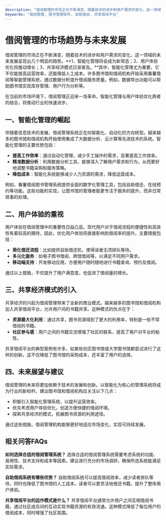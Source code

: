 ```yaml
---
description: "借阅管理的市场正在不断演变，随着技术的进步和用户需求的变化，这一领域的未来发展呈现出几个明显的趋势。**1、智能化管理将会成为新常态；2、用户体验优化将推动增长；3、共享经济模式日渐普及。**其中，智能化管理尤为重要，它不仅能提高运营效率，还能降低人工成本。许多图书馆和借阅机构开始采用番薯借阅等智能管理系统，通过数据分析提升借阅服务质量。例如，数据导出功能可以帮助图书馆实现库存管理、用户行为分析等。"
keywords: "借阅管理, 图书管理软件, 自助借阅, 共享借阅平台"
---
```

# 借阅管理的市场趋势与未来发展

借阅管理的市场正在不断演变，随着技术的进步和用户需求的变化，这一领域的未来发展呈现出几个明显的趋势。**1、智能化管理将会成为新常态；2、用户体验优化将推动增长；3、共享经济模式日渐普及。**其中，智能化管理尤为重要，它不仅能提高运营效率，还能降低人工成本。许多图书馆和借阅机构开始采用番薯借阅等智能管理系统，通过数据分析提升借阅服务质量。例如，数据导出功能可以帮助图书馆实现库存管理、用户行为分析等。

在当前的市场环境下，借阅管理正迎来一场革命，智能化管理与用户体验优化两者的结合，将推动行业的快速进步。

## **一、智能化管理的崛起**

伴随着信息技术的发展，借阅管理系统正在向智能化、自动化的方向转型。越来越多的图书馆和借阅机构开始使用集成了大数据分析、云计算等先进技术的系统。智能化管理的主要优势包括：

- **提高工作效率**：通过自动化管理，减少手工操作的需求，显著提高工作效率。
- **精准数据分析**：利用数据分析工具，能够深入了解用户需求和行为，从而更好地调整书籍采购和服务策略。
- **降低成本**：智能化系统能够减少人力资源的需求，降低运营成本。 

例如，番薯借阅图书管理系统提供全面的数字化管理工具，包括自助借还、在线预约等功能。这些功能的实现，让图书馆的管理者能更专注于服务的提升，而非日常琐事的处理。

## **二、用户体验的重视**

用户体验在借阅管理中的重要性日益凸显。现代用户对于借阅流程的便捷性和高效性有着较高的期待，因此，优化用户体验将直接影响到借阅率的提升。主要措施包括：

- **简化借还流程**：比如提供自助借还机，使得读者无须排队等待。
- **多元化服务**：如电子图书借阅、跨馆借阅等，以满足不同用户需求。
- **移动端支持**：开发移动应用，方便用户随时随地进行书籍查询、预约及借阅。

通过以上措施，不仅提升了用户满意度，也促进了借阅量的增长。

## **三、共享经济模式的引入**

共享经济的兴起为借阅管理带来了全新的商业模式。越来越多的图书馆和借阅机构加入共享借阅平台，允许用户间的书籍共享。这种模式的优点在于：

- **资源最大化利用**：通过共享，图书资源得到了更大的利用率，特别是一些不常借阅的书籍。
- **社区参与感**：用户之间的书籍交流增强了社区的联系，提高了用户对平台的粘性。

共享借阅平台的典型案例有许多，如某些社区图书馆或大学图书馆都尝试进行了这样的创新。这不仅降低了图书馆的采购成本，还丰富了用户的选择。

## **四、未来展望与建议**

借阅管理的未来将更加依赖于技术的发展和创新。以智能化为核心的管理系统将成为行业的新标杆。建议图书馆和借阅机构应关注以下几点：

- 积极引入智能化管理系统，以提升运营效率。
- 优先考虑用户体验优化，创造方便快捷的借阅环境。
- 探索共享经济的模式，拓展图书资源的利用途径。

通过这些措施，借阅管理机构能够更好地适应市场变化，实现可持续发展。

## 相关问答FAQs

**如何选择合适的借阅管理系统？** 选择合适的借阅管理系统需要考虑系统的功能、易用性、技术支持和成本等因素。建议进行充分的市场调研，确保所选系统能满足实际需求。

**自助借阅系统有哪些优势？** 自助借阅系统可以提高借阅效率，减少读者排队等待，同时也降低了图书馆的人工成本。读者可以更灵活地借还书籍，提升了整体用户体验。

**共享借阅平台的运作模式是什么？** 共享借阅平台通常允许用户之间互相借阅书籍，通过社区成员间的互动实现书籍资源的有效流通。这种模式降低了每位用户的借阅成本，同时增强了社区氛围。
